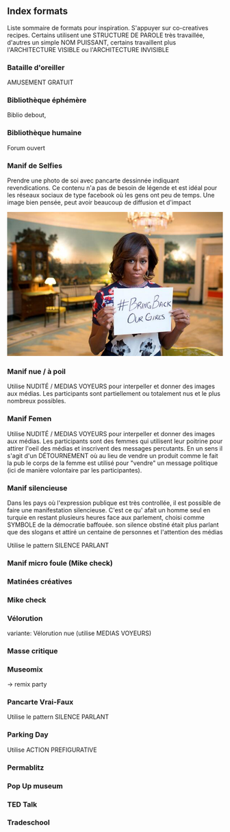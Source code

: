 ## Index formats

Liste sommaire de formats pour inspiration. S'appuyer sur co-creatives recipes. Certains utilisent une STRUCTURE DE PAROLE très travaillée, d'autres un simple NOM PUISSANT, certains travaillent plus l'ARCHITECTURE VISIBLE ou l'ARCHITECTURE INVISIBLE

### Bataille d'oreiller

AMUSEMENT GRATUIT

### Bibliothèque éphémère

Biblio debout, 

### Bibliothèque humaine

Forum ouvert

### Manif de Selfies

Prendre une photo de soi avec pancarte dessinnée indiquant revendications. Ce contenu n'a pas de besoin de légende et est idéal pour les réseaux sociaux de type facebook où les gens ont peu de temps. Une image bien pensée, peut avoir beaucoup de diffusion et d'impact

![](images/protest-selfies.jpg)


### Manif nue / à poil

Utilise NUDITÉ / MEDIAS VOYEURS  pour interpeller et donner des images aux médias. Les participants sont partiellement ou totalement nus et le plus nombreux possibles.

### Manif Femen

Utilise NUDITÉ / MEDIAS VOYEURS pour interpeller et donner des images aux médias. Les participants sont des femmes qui utilisent leur poitrine pour  attirer l'oeil des médias et inscrivent des messages percutants. En un sens il s'agit d'un DÉTOURNEMENT où au lieu de vendre un produit comme le fait la pub le corps de la femme est utilisé pour "vendre" un message politique (ici de manière volontaire par les participantes).

### Manif silencieuse

Dans les pays où l'expression publique est très controllée, il est possible de faire une manifestation silencieuse. C'est ce qu' afait un homme seul en turquie en restant plusieurs heures face aux parlement, choisi comme SYMBOLE de la démocratie baffouée. son silence obstiné était plus parlant que des slogans et attiré un centaine de personnes et l'attention des médias

Utilise le pattern SILENCE PARLANT

### Manif micro foule (Mike check)

### Matinées créatives

### Mike check

### Vélorution

variante: Vélorution nue (utilise MEDIAS VOYEURS)

### Masse critique

### Museomix

-> remix party

### Pancarte Vrai-Faux

Utilise le pattern SILENCE PARLANT


### Parking Day

Utilise ACTION PREFIGURATIVE

### Permablitz



### Pop Up museum



### TED Talk


### Tradeschool

